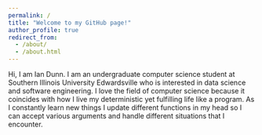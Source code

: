 ```yaml
---
permalink: /
title: "Welcome to my GitHub page!"
author_profile: true
redirect_from: 
  - /about/
  - /about.html
---
```


Hi, I am Ian Dunn. I am an undergraduate computer science student at Southern Illinois University Edwardsville who is interested in data science and software engineering. I love the field of computer science because it coincides with how I live my deterministic yet fulfilling life like a program. As I constantly learn new things I update different functions in my head so I can accept various arguments and handle different situations that I encounter.
